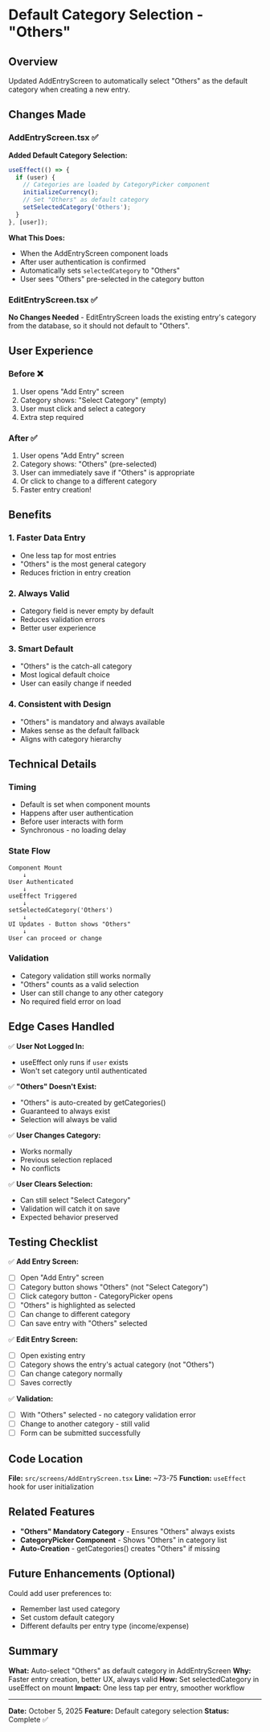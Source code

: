 # Default Category Selection - "Others"

## Overview
Updated AddEntryScreen to automatically select "Others" as the default category when creating a new entry.

## Changes Made

### AddEntryScreen.tsx ✅

**Added Default Category Selection:**
```typescript
useEffect(() => {
  if (user) {
    // Categories are loaded by CategoryPicker component
    initializeCurrency();
    // Set "Others" as default category
    setSelectedCategory('Others');
  }
}, [user]);
```

**What This Does:**
- When the AddEntryScreen component loads
- After user authentication is confirmed
- Automatically sets `selectedCategory` to "Others"
- User sees "Others" pre-selected in the category button

### EditEntryScreen.tsx ✅
**No Changes Needed** - EditEntryScreen loads the existing entry's category from the database, so it should not default to "Others".

## User Experience

### Before ❌
1. User opens "Add Entry" screen
2. Category shows: "Select Category" (empty)
3. User must click and select a category
4. Extra step required

### After ✅
1. User opens "Add Entry" screen
2. Category shows: "Others" (pre-selected)
3. User can immediately save if "Others" is appropriate
4. Or click to change to a different category
5. Faster entry creation!

## Benefits

### 1. **Faster Data Entry**
- One less tap for most entries
- "Others" is the most general category
- Reduces friction in entry creation

### 2. **Always Valid**
- Category field is never empty by default
- Reduces validation errors
- Better user experience

### 3. **Smart Default**
- "Others" is the catch-all category
- Most logical default choice
- User can easily change if needed

### 4. **Consistent with Design**
- "Others" is mandatory and always available
- Makes sense as the default fallback
- Aligns with category hierarchy

## Technical Details

### Timing
- Default is set when component mounts
- Happens after user authentication
- Before user interacts with form
- Synchronous - no loading delay

### State Flow
```
Component Mount
    ↓
User Authenticated
    ↓
useEffect Triggered
    ↓
setSelectedCategory('Others')
    ↓
UI Updates - Button shows "Others"
    ↓
User can proceed or change
```

### Validation
- Category validation still works normally
- "Others" counts as a valid selection
- User can still change to any other category
- No required field error on load

## Edge Cases Handled

✅ **User Not Logged In:**
- useEffect only runs if `user` exists
- Won't set category until authenticated

✅ **"Others" Doesn't Exist:**
- "Others" is auto-created by getCategories()
- Guaranteed to always exist
- Selection will always be valid

✅ **User Changes Category:**
- Works normally
- Previous selection replaced
- No conflicts

✅ **User Clears Selection:**
- Can still select "Select Category"
- Validation will catch it on save
- Expected behavior preserved

## Testing Checklist

✅ **Add Entry Screen:**
- [ ] Open "Add Entry" screen
- [ ] Category button shows "Others" (not "Select Category")
- [ ] Click category button - CategoryPicker opens
- [ ] "Others" is highlighted as selected
- [ ] Can change to different category
- [ ] Can save entry with "Others" selected

✅ **Edit Entry Screen:**
- [ ] Open existing entry
- [ ] Category shows the entry's actual category (not "Others")
- [ ] Can change category normally
- [ ] Saves correctly

✅ **Validation:**
- [ ] With "Others" selected - no category validation error
- [ ] Change to another category - still valid
- [ ] Form can be submitted successfully

## Code Location

**File:** `src/screens/AddEntryScreen.tsx`
**Line:** ~73-75
**Function:** `useEffect` hook for user initialization

## Related Features

- **"Others" Mandatory Category** - Ensures "Others" always exists
- **CategoryPicker Component** - Shows "Others" in category list
- **Auto-Creation** - getCategories() creates "Others" if missing

## Future Enhancements (Optional)

Could add user preferences to:
- Remember last used category
- Set custom default category
- Different defaults per entry type (income/expense)

## Summary

**What:** Auto-select "Others" as default category in AddEntryScreen
**Why:** Faster entry creation, better UX, always valid
**How:** Set selectedCategory in useEffect on mount
**Impact:** One less tap per entry, smoother workflow

---
**Date:** October 5, 2025
**Feature:** Default category selection
**Status:** Complete ✅
